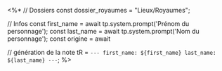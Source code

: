 <%*
// Dossiers
const dossier_royaumes = "Lieux/Royaumes";

// Infos
const first_name = await tp.system.prompt('Prénom du personnage');
const last_name = await tp.system.prompt('Nom du personnage');
const origine = await 

// génération de la note
tR = `---
first_name: ${first_name}
last_name: ${last_name}
---`;
%>